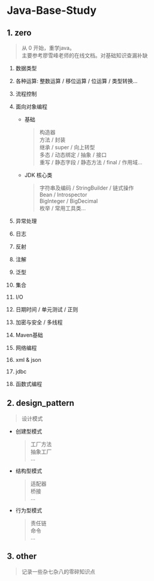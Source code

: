 # Java-Base-Study

## 1. zero
>从 0 开始，重学java。  
主要参考廖雪峰老师的在线文档。对基础知识查漏补缺
1. 数据类型

2. 各种运算: 整数运算 / 移位运算 / 位运算 / 类型转换...

3. 流程控制

4. 面向对象编程  
    
    * 基础  
        > 构造器  
        方法 / 封装  
        继承 / super / 向上转型  
        多态 / 动态绑定 / 抽象 / 接口  
        重写 / 静态字段 / 静态方法 /  final / 作用域...  
    * JDK 核心类
        > 字符串及编码 / StringBuilder / 链式操作  
        Bean / Introspector  
        BigInteger / BigDecimal  
        枚举 / 常用工具类...
    
5. 异常处理

6. 日志

7. 反射

8. 注解

9. 泛型

10. 集合

11. I/O 

12. 日期时间 / 单元测试 / 正则

13. 加密与安全 / 多线程

14. Maven基础

15. 网络编程

16. xml & json

17. jdbc

18. 函数式编程


## 2. design_pattern
>设计模式

* 创建型模式  
    > 工厂方法  
    抽象工厂  
    ...  
* 结构型模式
    > 适配器  
    桥接  
    ... 
* 行为型模式
    >责任链  
    命令  
    ...


## 3. other
>记录一些杂七杂八的零碎知识点  




